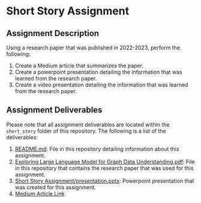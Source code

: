# Short Story Assignment  

## Assignment Description

Using a research paper that was published in 2022-2023, perform the following:

1. Create a Medium article that summarizes the paper.
2. Create a powerpoint presentation detailing the information that was learned from the research paper.
3. Create a video presentation detailing the information that was learned from the research paper.

## Assignment Deliverables

Please note that all assignment deliverables are located within the `short_story` folder of this repository. The following is a list of the deliverables:

1. [README.md](https://github.com/SriVinayA/SJSU-CMPE255-DataMining/blob/main/Short%20Story%20Assignment/README.md): File in this repository detailing information about this assignment.
2. [Exploring Large Language Model for Graph Data Understanding.pdf](https://arxiv.org/pdf/2307.05722.pdf): File in this repository that contains the research paper that was used for this assignment.
3. [Short Story Assignment/presentation.pptx](https://github.com/SriVinayA/SJSU-CMPE255-DataMining/blob/main/Short%20Story%20Assignment/presentation.pptx): Powerpoint presentation that was created for this assignment.
4. [Medium Article Link](https://medium.com/@SriVinayA/exploring-the-frontier-of-ai-in-online-job-recommendations-insights-from-graph-data-understanding-7e04fdf88c26)
